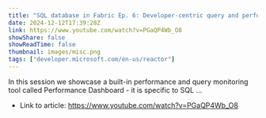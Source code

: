 ```yaml
---
title: "SQL database in Fabric Ep. 6: Developer-centric query and performance monitoring"
date: 2024-12-12T17:39:28Z
link: https://www.youtube.com/watch?v=PGaQP4Wb_O8
showShare: false
showReadTime: false
thumbnail: images/misc.png
tags: ["developer.microsoft.com/en-us/reactor"]
---
```

In this session we showcase a built-in performance and query monitoring tool called Performance Dashboard - it is specific to SQL ...

- Link to article: https://www.youtube.com/watch?v=PGaQP4Wb_O8